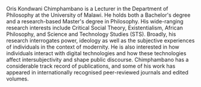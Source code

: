 Oris Kondwani Chimphambano is a Lecturer in the Department of Philosophy at the
University of Malawi. He holds both a Bachelor's degree and a research-based Master's
degree in Philosophy. His wide-ranging research interests include Critical Social Theory,
Existentialism, African Philosophy, and Science and Technology Studies (STS). Broadly, his
research interrogates power, ideology as well as the subjective experiences of individuals in
the context of modernity. He is also interested in how individuals interact with digital
technologies and how these technologies affect intersubjectivity and shape public discourse.
Chimphambano has a considerable track record of publications, and some of his work has
appeared in internationally recognised peer-reviewed journals and edited volumes.
